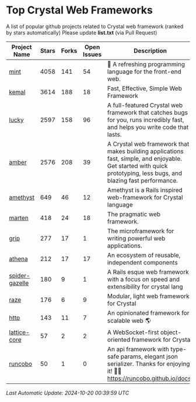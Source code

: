 # Top Crystal Web Frameworks

A list of popular github projects related to Crystal web framework (ranked by stars automatically)
Please update **list.txt** (via Pull Request)

| Project Name | Stars | Forks | Open Issues | Description | Last Commit |
| ------------ | ----- | ----- | ----------- | ----------- | ----------- |
| [mint](https://github.com/mint-lang/mint) |4058|141|54|:leaves: A refreshing programming language for the front-end web.|2024-06-18T10:00:59Z|
| [kemal](https://github.com/kemalcr/kemal) |3614|188|18|Fast, Effective, Simple Web Framework|2024-10-12T10:09:23Z|
| [lucky](https://github.com/luckyframework/lucky) |2597|158|96|A full-featured Crystal web framework that catches bugs for you, runs incredibly fast, and helps you write code that lasts.|2024-10-14T15:57:47Z|
| [amber](https://github.com/amberframework/amber) |2576|208|39|A Crystal web framework that makes building applications fast, simple, and enjoyable. Get started with quick prototyping, less bugs, and blazing fast performance.|2023-11-25T01:17:47Z|
| [amethyst](https://github.com/amethyst-framework/amethyst) |649|46|12|Amethyst is a Rails inspired web-framework for Crystal language|2018-02-10T19:35:15Z|
| [marten](https://github.com/martenframework/marten) |418|24|18|The pragmatic web framework.|2024-10-16T01:13:33Z|
| [grip](https://github.com/grip-framework/grip) |277|17|1|The microframework for writing powerful web applications.|2024-05-12T07:01:29Z|
| [athena](https://github.com/athena-framework/athena) |212|17|17|An ecosystem of reusable, independent components|2024-10-14T22:26:16Z|
| [spider-gazelle](https://github.com/spider-gazelle/spider-gazelle) |180|9|1|A Rails esque web framework with a focus on speed and extensibility for crystal lang|2024-07-28T02:09:27Z|
| [raze](https://github.com/samueleaton/raze) |176|6|9|Modular, light web framework for Crystal|2021-01-02T01:20:01Z|
| [http](https://github.com/onyxframework/http) |143|11|7|An opinionated framework for scalable web 🌎|2019-08-13T09:00:30Z|
| [lattice-core](https://github.com/jasonl99/lattice-core) |57|2|2|A WebSocket-first object-oriented framework for Crystal|2017-03-31T23:57:57Z|
| [runcobo](https://github.com/runcobo/runcobo) |50|1|0|An api framework with type-safe params, elegant json serializer. Thanks for enjoying it! 👻👻 https://runcobo.github.io/docs/|2022-03-16T06:43:35Z|

*Last Automatic Update: 2024-10-20 00:39:59 UTC*